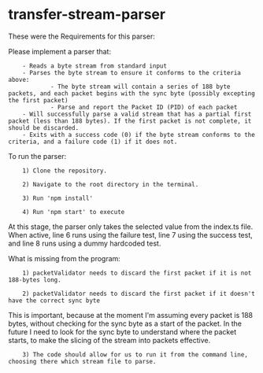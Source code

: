 # transfer-stream-parser

These were the Requirements for this parser:

Please implement a parser that:

        - Reads a byte stream from standard input
        - Parses the byte stream to ensure it conforms to the criteria above:
                - The byte stream will contain a series of 188 byte packets, and each packet begins with the sync byte (possibly excepting the first packet)
                - Parse and report the Packet ID (PID) of each packet
        - Will successfully parse a valid stream that has a partial first packet (less than 188 bytes). If the first packet is not complete, it should be discarded.
        - Exits with a success code (0) if the byte stream conforms to the criteria, and a failure code (1) if it does not.

To run the parser:

        1) Clone the repository.

        2) Navigate to the root directory in the terminal.
        
        3) Run 'npm install'
        
        4) Run 'npm start' to execute

At this stage, the parser only takes the selected value from the index.ts file. When active, line 6 runs using the failure test, line 7 using the success test, and line 8 runs using a dummy hardcoded test.

What is missing from the program:

        1) packetValidator needs to discard the first packet if it is not 188-bytes long.

        2) packetValidator needs to discard the first packet if it doesn't have the correct sync byte

This is important, because at the moment I'm assuming every packet is 188 bytes, without checking for the sync byte as a start of the packet.
In the future I need to look for the sync byte to understand where the packet starts, to make the slicing of the stream into packets effective.

        3) The code should allow for us to run it from the command line, choosing there which stream file to parse.